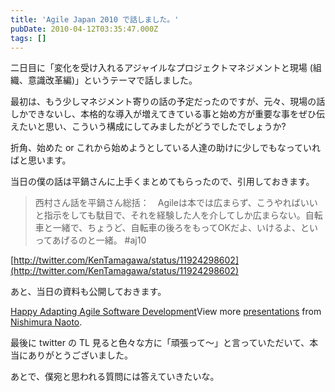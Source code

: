 ```yaml
---
title: 'Agile Japan 2010 で話しました。'
pubDate: 2010-04-12T03:35:47.000Z
tags: []
---
```


二日目に「変化を受け入れるアジャイルなプロジェクトマネジメントと現場 (組織、意識改革編)」というテーマで話しました。

最初は、もう少しマネジメント寄りの話の予定だったのですが、元々、現場の話しかできないし、本格的な導入が増えてきている事と始め方が重要な事をぜひ伝えたいと思い、こういう構成にしてみましたがどうでしたでしょうか?

折角、始めた or これから始めようとしている人達の助けに少しでもなっていればと思います。

当日の僕の話は平鍋さんに上手くまとめてもらったので、引用しておきます。

> 西村さん話を平鍋さん総括：　Agileは本では広まらず、こうやればいいと指示をしても駄目で、それを経験した人を介してしか広まらない。自転車と一緒で、ちょうど、自転車の後ろをもってOKだよ、いけるよ、といってあげるのと一緒。 #aj10

[http://twitter.com/KenTamagawa/status/11924298602](http://twitter.com/KenTamagawa/status/11924298602)

あと、当日の資料も公開しておきます。

[Happy Adapting Agile Software Development](http://www.slideshare.net/nawoto/happy-adapting-agile-software-development)View more [presentations](http://www.slideshare.net/) from [Nishimura Naoto](http://www.slideshare.net/nawoto).

最後に twitter の TL 見ると色々な方に「頑張って〜」と言っていただいて、本当にありがとうございました。

あとで、僕宛と思われる質問には答えていきたいな。
